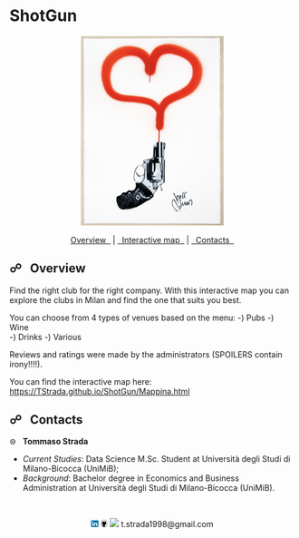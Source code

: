 # ShotGun
<p align="center">
  <img src="https://github.com/TStrada/ShotGun/blob/main/Images/ShotGun.png" width="50%">
</p>
<p align="center">
  <a href="#overview">Overview &nbsp;</a> |
  <a href="#interactive map">&nbsp; Interactive map &nbsp;</a> |
  <a href="#Contacts">&nbsp; Contacts &nbsp;</a>
</p>

<a name="overview"></a>
## &#9741; &nbsp; Overview
Find the right club for the right company. 
With this interactive map you can explore the clubs in Milan and find the one that suits you best.

You can choose from 4 types of venues based on the menu:
-) Pubs 
-) Wine   
-) Drinks
-) Various

Reviews and ratings were made by the administrators (SPOILERS contain irony!!!!).


You can find the interactive map here: https://TStrada.github.io/ShotGun/Mappina.html



<a name="Contacts"></a>
## &#9741; &nbsp; Contacts

&#8860; &nbsp; **Tommaso Strada** 

- *Current Studies*: Data Science M.Sc. Student at Università degli Studi di Milano-Bicocca (UniMiB);
- *Background*: Bachelor degree in Economics and Business Administration at Università degli Studi di Milano-Bicocca (UniMiB).
<br>

<p align = "center">
<a href = "https://linkedin.com/in/TommasoStrada"><img src="https://github.com/TStrada/TStrada/blob/main/LinkedIn_logo.png" width = "2.5%"></a>
  <a href = "https://github.com/TStrada"><img src="https://github.com/TStrada/TStrada/blob/main/GitHub_image.png" width = "2.5%"></a>
  <img src="https://user-images.githubusercontent.com/5141132/50740364-7ea80880-1217-11e9-8faf-2348e31beedd.png" width = "2.5%"> t.strada1998@gmail.com
</p>


